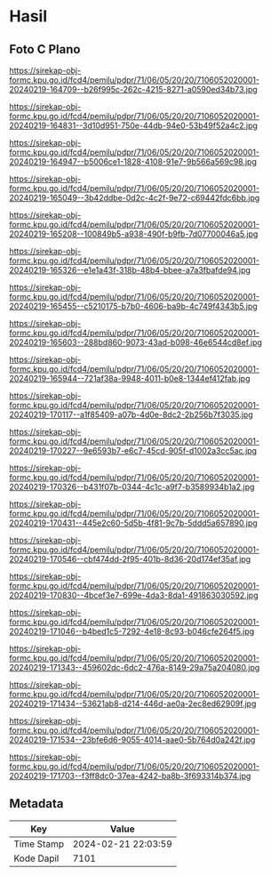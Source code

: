 # Hasil

## Foto C Plano

https://sirekap-obj-formc.kpu.go.id/fcd4/pemilu/pdpr/71/06/05/20/20/7106052020001-20240219-164709--b26f995c-262c-4215-8271-a0590ed34b73.jpg

https://sirekap-obj-formc.kpu.go.id/fcd4/pemilu/pdpr/71/06/05/20/20/7106052020001-20240219-164831--3d10d951-750e-44db-94e0-53b49f52a4c2.jpg

https://sirekap-obj-formc.kpu.go.id/fcd4/pemilu/pdpr/71/06/05/20/20/7106052020001-20240219-164947--b5006ce1-1828-4108-91e7-9b566a569c98.jpg

https://sirekap-obj-formc.kpu.go.id/fcd4/pemilu/pdpr/71/06/05/20/20/7106052020001-20240219-165049--3b42ddbe-0d2c-4c2f-9e72-c69442fdc6bb.jpg

https://sirekap-obj-formc.kpu.go.id/fcd4/pemilu/pdpr/71/06/05/20/20/7106052020001-20240219-165208--100849b5-a938-490f-b9fb-7d07700046a5.jpg

https://sirekap-obj-formc.kpu.go.id/fcd4/pemilu/pdpr/71/06/05/20/20/7106052020001-20240219-165326--e1e1a43f-318b-48b4-bbee-a7a3fbafde94.jpg

https://sirekap-obj-formc.kpu.go.id/fcd4/pemilu/pdpr/71/06/05/20/20/7106052020001-20240219-165455--c5210175-b7b0-4606-ba9b-4c749f4343b5.jpg

https://sirekap-obj-formc.kpu.go.id/fcd4/pemilu/pdpr/71/06/05/20/20/7106052020001-20240219-165603--288bd860-9073-43ad-b098-46e6544cd8ef.jpg

https://sirekap-obj-formc.kpu.go.id/fcd4/pemilu/pdpr/71/06/05/20/20/7106052020001-20240219-165944--721af38a-9948-4011-b0e8-1344ef412fab.jpg

https://sirekap-obj-formc.kpu.go.id/fcd4/pemilu/pdpr/71/06/05/20/20/7106052020001-20240219-170117--a1f85409-a07b-4d0e-8dc2-2b256b7f3035.jpg

https://sirekap-obj-formc.kpu.go.id/fcd4/pemilu/pdpr/71/06/05/20/20/7106052020001-20240219-170227--9e6593b7-e6c7-45cd-905f-d1002a3cc5ac.jpg

https://sirekap-obj-formc.kpu.go.id/fcd4/pemilu/pdpr/71/06/05/20/20/7106052020001-20240219-170326--b431f07b-0344-4c1c-a9f7-b3589934b1a2.jpg

https://sirekap-obj-formc.kpu.go.id/fcd4/pemilu/pdpr/71/06/05/20/20/7106052020001-20240219-170431--445e2c60-5d5b-4f81-9c7b-5ddd5a657890.jpg

https://sirekap-obj-formc.kpu.go.id/fcd4/pemilu/pdpr/71/06/05/20/20/7106052020001-20240219-170546--cbf474dd-2f95-401b-8d36-20d174ef35af.jpg

https://sirekap-obj-formc.kpu.go.id/fcd4/pemilu/pdpr/71/06/05/20/20/7106052020001-20240219-170830--4bcef3e7-699e-4da3-8da1-491863030592.jpg

https://sirekap-obj-formc.kpu.go.id/fcd4/pemilu/pdpr/71/06/05/20/20/7106052020001-20240219-171046--b4bed1c5-7292-4e18-8c93-b046cfe264f5.jpg

https://sirekap-obj-formc.kpu.go.id/fcd4/pemilu/pdpr/71/06/05/20/20/7106052020001-20240219-171343--459602dc-6dc2-476a-8149-29a75a204080.jpg

https://sirekap-obj-formc.kpu.go.id/fcd4/pemilu/pdpr/71/06/05/20/20/7106052020001-20240219-171434--53621ab8-d214-446d-ae0a-2ec8ed62909f.jpg

https://sirekap-obj-formc.kpu.go.id/fcd4/pemilu/pdpr/71/06/05/20/20/7106052020001-20240219-171534--23bfe6d6-9055-4014-aae0-5b764d0a242f.jpg

https://sirekap-obj-formc.kpu.go.id/fcd4/pemilu/pdpr/71/06/05/20/20/7106052020001-20240219-171703--f3ff8dc0-37ea-4242-ba8b-3f693314b374.jpg


## Metadata

| Key        | Value               |
| ---------- | ------------------- |
| Time Stamp | 2024-02-21 22:03:59 |
| Kode Dapil | 7101                |



